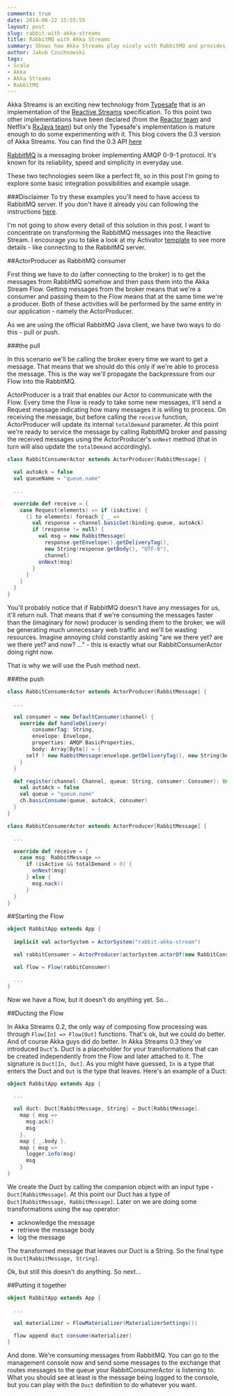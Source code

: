 ```yaml
---
comments: true
date: 2014-06-22 15:55:55
layout: post
slug: rabbit-with-akka-streams
title: RabbitMQ with Akka Streams
summary: Shows how Akka Streams play nicely with RabbitMQ and provides interesting new way of working with RabbitMQ messages.
author: Jakub Czuchnowski
tags:
- Scala
- Akka
- Akka Streams
- RabbitMQ
---
```


Akka Streams is an exciting new technology from [Typesafe](http://www.typesafe.com/) that is an implementation of the [Reactive Streams](http://www.reactive-streams.org/) specification. To this point two other implementations have been declared (from the [Reactor team](https://github.com/reactor/reactor) and Netflix's [RxJava team](https://github.com/Netflix/RxJava/issues/1000)) but only the Typesafe's implementation is mature enough to do some experimenting with it. This blog covers the 0.3 version of Akka Streams. You can find the 0.3 API [here](http://doc.akka.io/api/akka-stream-experimental/0.3/?_ga=1.31946302.1218088554.1402534155#package)

[RabbitMQ](http://www.rabbitmq.com/) is a messaging broker implementing AMQP 0-9-1 protocol. It's known for its reliability, speed and simplicity in everyday use.

These two technologies seem like a perfect fit, so in this post I'm going to explore some basic integration possibilities and example usage.

###Disclaimer
To try these examples you'll need to have access to RabbitMQ server. If you don't have it already you can following the instructions [here](http://www.rabbitmq.com/download.html).

I'm not going to show every detail of this solution in this post. I want to concentrate on transforming the RabbitMQ messages into the Reactive Stream. I encourage you to take a look at my Activator [template](https://github.com/jczuchnowski/rabbitmq-akka-stream) to see more details - like connecting to the RabbitMQ server.

##ActorProducer as RabbitMQ consumer

First thing we have to do (after connecting to the broker) is to get the messages from RabbitMQ somehow and then pass them into the Akka Stream Flow. Getting messages from the broker means that we're a consumer and passing them to the Flow means that at the same time we're a producer. Both of these activities will be performed by the same entity in our application - namely the ActorProducer.

As we are using the official RabbitMQ Java client, we have two ways to do this - pull or push.

###the pull

In this scenario we'll be calling the broker every time we want to get a message. That means that we should do this only if we're able to process the message. This is the way we'll propagate the backpressure from our Flow into the RabbitMQ.

ActorProducer is a trait that enables our Actor to communicate with the Flow. Every time the Flow is ready to take some new messages, it'll send a Request message indicating how many messages it is willing to process. On receiving the message, but before calling the `receive` function, ActorProducer will update its internal `totalDemand` parameter. At this point we're ready to service the message by calling RabbitMQ broker and passing the received messages using the ActorProducer's `onNext` method (that in turn will also update the `totalDemand` accordingly).

~~~ scala
class RabbitConsumerActor extends ActorProducer[RabbitMessage] {

  val autoAck = false
  val queueName = "queue.name"

  ...

  override def receive = {
    case Request(elements) => if (isActive) {
      (1 to elements) foreach { _ =>
        val response = channel.basicGet(binding.queue, autoAck)
        if (response != null) {
          val msg = new RabbitMessage(
            response.getEnvelope().getDeliveryTag(), 
            new String(response.getBody(), "UTF-8"), 
            channel)
          onNext(msg)
        }
      }
    }
  }
}
~~~

You'll probably notice that if RabbitMQ doesn't have any messages for us, it'll return null. That means that if we're consuming the messages faster than the (imaginary for now) producer is sending them to the broker, we will be generating much unnecessary web traffic and we'll be wasting resources. Imagine annoying child constantly asking "are we there yet? are we there yet? and now? ..." - this is exactly what our RabbitConsumerActor doing right now.

That is why we will use the Push method next.

###the push

~~~ scala
class RabbitConsumerActor extends ActorProducer[RabbitMessage] {

  ...

  val consumer = new DefaultConsumer(channel) {
    override def handleDelivery(
        consumerTag: String, 
        envelope: Envelope, 
        properties: AMQP.BasicProperties, 
        body: Array[Byte]) = {
      self ! new RabbitMessage(envelope.getDeliveryTag(), new String(body, "UTF-8"), channel)
    }
  }

  def register(channel: Channel, queue: String, consumer: Consumer): Unit =  {
    val autoAck = false
    val queue = "queue.name"
    ch.basicConsume(queue, autoAck, consumer)
  }
}
~~~

~~~ scala
class RabbitConsumerActor extends ActorProducer[RabbitMessage] {

  ...

  override def receive = {
    case msg: RabbitMessage => 
      if (isActive && totalDemand > 0) {
        onNext(msg)
      } else {
        msg.nack()
      }
  }
}
~~~

##Starting the Flow

~~~ scala
object RabbitApp extends App {
  
  implicit val actorSystem = ActorSystem("rabbit-akka-stream")

  val rabbitConsumer = ActorProducer(actorSystem.actorOf(new RabbitConsumerActor))

  val flow = Flow(rabbitConsumer)

  ...
}
~~~

Now we have a flow, but it doesn't do anything yet. So...

##Ducting the Flow

In Akka Streams 0.2, the only way of composing flow processing was through `Flow[In] => Flow[Out]` functions. That's ok, but we could do better. And of course Akka guys did do better. In Akka Streams 0.3 they've introduced `Duct`'s. Duct is a placeholder for your transformations that can be created independently from the Flow and later attached to it. The signature is `Duct[In, Out]`. As you might have guessed, `In` is a type that enters the Duct and `Out` is the type that leaves. Here's an example of a Duct:

~~~ scala
object RabbitApp extends App {

  ...

  val duct: Duct[RabbitMessage, String] = Duct[RabbitMessage].
    map { msg =>
      msg.ack()
      msg
    }.
    map { _.body }.
    map { msg => 
      logger.info(msg)
      msg 
    }
}
~~~

We create the Duct by calling the companion object with an input type - `Duct[RabbitMessage]`. At this point our Duct has a type of `Duct[RabbitMessage, RabbitMessage]`. Later on we are doing some transformations using the `map` operator:

* acknowledge the message
* retrieve the message body
* log the message 

The transformed message that leaves our Duct is a String. So the final type is `Duct[RabbitMessage, String]`.

Ok, but still this doesn't do anything. So next...

##Putting it together

~~~ scala
object RabbitApp extends App {

  ...

  val materializer = FlowMaterializer(MaterializerSettings())

  flow append duct consume(materializer)
}
~~~

And done. We're consuming messages from RabbitMQ. You can go to the management console now and send some messages to the exchange that routes messages to the queue your RabbitConsumerActor is listening to. What you should see at least is the message being logged to the console, but you can play with the `Duct` definition to do whatever you want.